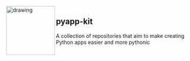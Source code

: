 
<img src="https://user-images.githubusercontent.com/1609449/201235269-9168c316-e353-4c20-9e71-34979c31267b.png" alt="drawing" width="132" align="left"/>
<h2>pyapp-kit</h3><p>A collection of repositories that aim to make creating Python apps easier and more pythonic</p>
